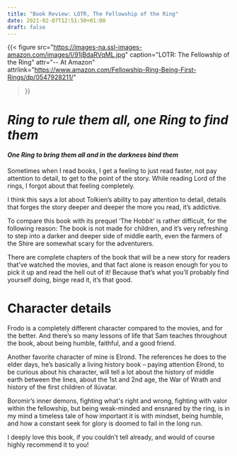 ```yaml
---
title: "Book Review: LOTR, The Fellowship of the Ring"
date: 2021-02-07T12:51:50+01:00
draft: false
---
```

{{< figure
  src="https://images-na.ssl-images-amazon.com/images/I/91jBdaRVqML.jpg"
  caption="LOTR: The Fellowship of the Ring"
  attr="-- At Amazon"
  attrlink="https://www.amazon.com/Fellowship-Ring-Being-First-Rings/dp/0547928211/"
>}}

# *Ring to rule them all, one Ring to find them*
#### *One Ring to bring them all and in the darkness bind them*
  
Sometimes when I read books, I get a feeling to just read faster, not pay attention to detail, to get to the point of the story. While reading Lord of the rings, I forgot about that feeling completely. 

I think this says a lot about Tolkien’s ability to pay attention to detail, details that forges the story deeper and deeper the more you read, it’s addictive. 

To compare this book with its prequel ‘The Hobbit’ is rather difficult, for the following reason: The book is not made for children, and it’s very refreshing to step into a darker and deeper side of middle earth, even the farmers of the Shire are somewhat scary for the adventurers.  

There are complete chapters of the book that will be a new story for readers that’ve watched the movies, and that fact alone is reason enough for you to pick it up and read the hell out of it! Because that’s what you’ll probably find yourself doing, binge read it, it’s that good. 

# Character details

Frodo is a completely different character compared to the movies, and for the better. And there’s so many lessons of life that Sam teaches throughout the book, about being humble, faithful, and a good friend. 

Another favorite character of mine is Elrond. The references he does to the elder days, he’s basically a living history book – paying attention Elrond, to be curious about his character, will tell a lot about the history of middle earth between the lines, about the 1st and 2nd age, the War of Wrath and history of the first children of Ilúvatar. 

Boromir’s inner demons, fighting what's right and wrong, fighting with valor within the fellowship, but being weak-minded and ensnared by the ring, is in my mind a timeless tale of how important it is with mindset, being humble, and how a constant seek for glory is doomed to fail in the long run. 

 

I deeply love this book, if you couldn’t tell already, and would of course highly recommend it to you! 